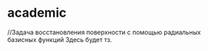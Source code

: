 # academic
//Задача восстановления поверхности с помощью радиальных базисных функций
Здесь будет тз.
